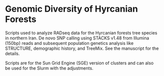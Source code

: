 # Genomic Diversity of Hyrcanian Forests

Scripts used to analyze RADseq data for the Hyrcanian forests tree species in northern Iran. De novo SNP calling using STACKS v1.48 from Illumina (150bp) reads and subsequent population genetics analysis like STRUCTURE, demographic history, and TreeMix. See the manuscript for the details.

Scripts are for the Sun Grid Engine (SGE) version of clusters and can also be used for the Slurm with the adjustments.
